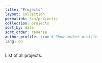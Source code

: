 ```yaml
---
title: "Projects"
layout: collection
permalink: /en/projects/
collection: projects
sort_by: date
sort_order: reverse
author_profile: true # Show author profile
lang: en
---
```


List of all projects. 